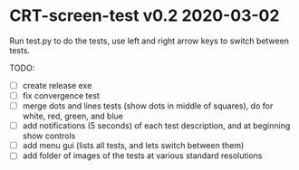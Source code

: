 # CRT-screen-test v0.2 2020-03-02

Run test.py to do the tests, use left and right arrow keys to switch between tests.

TODO:
- [ ] create release exe
- [ ] fix convergence test
- [ ] merge dots and lines tests (show dots in middle of squares), do for white, red, green, and blue
- [ ] add notifications (5 seconds) of each test description, and at beginning show controls
- [ ] add menu gui (lists all tests, and lets switch between them)
- [ ] add folder of images of the tests at various standard resolutions
